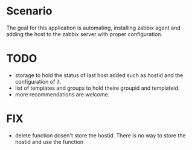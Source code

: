 # Scenario

The goal for this application is automating, installing zabbix agent
and adding the host to the zabbix server with proper configuration. 

# TODO

* storage to hold the status of last host added such as hostid and the 
  configuration of it.
* list of templates and groups to hold theire groupid and templateid.
* more recommendations are welcome.

# FIX

* delete function dosen't store the hostid. There is no way to store the hostid and use the function